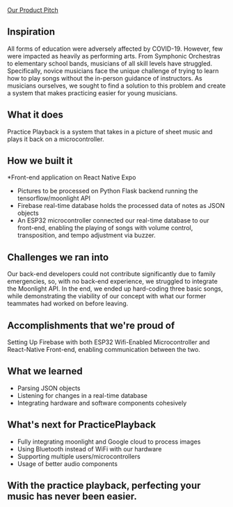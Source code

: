 [Our Product Pitch](https://www.youtube.com/watch?v=Cj6VHWokxqI "title")

## Inspiration
All forms of education were adversely affected by COVID-19. However, few were impacted as heavily as performing arts. From Symphonic Orchestras to elementary school bands, musicians of all skill levels have struggled. Specifically, novice musicians face the unique challenge of trying to learn how to play songs without the in-person guidance of instructors. As musicians ourselves, we sought to find a solution to this problem and create a system that makes practicing easier for young musicians.

## What it does
Practice Playback is a system that takes in a picture of sheet music and plays it back on a microcontroller.

## How we built it
*Front-end application on React Native Expo
* Pictures to be processed on Python Flask backend running the tensorflow/moonlight API
* Firebase real-time database holds the processed data of notes as JSON objects
* An  ESP32 microcontroller connected our real-time database to our front-end, enabling the playing of songs with volume control, transposition, and tempo adjustment via buzzer.

## Challenges we ran into
Our back-end developers could not contribute significantly due to family emergencies, so, with no back-end experience, we struggled to integrate the Moonlight API. In the end, we ended up hard-coding three basic songs, while demonstrating the viability of our concept with what our former teammates had worked on before leaving.
	
## Accomplishments that we're proud of
Setting Up Firebase with both ESP32 Wifi-Enabled Microcontroller and React-Native Front-end, enabling communication between the two.

## What we learned
* Parsing JSON objects
* Listening for changes in a real-time database
* Integrating hardware and software components cohesively

## What's next for PracticePlayback
* Fully integrating moonlight and Google cloud to process images
* Using Bluetooth instead of WiFi with our hardware
* Supporting multiple users/microcontrollers
* Usage of better audio components

 ## With the practice playback, perfecting your music has never been easier. 
